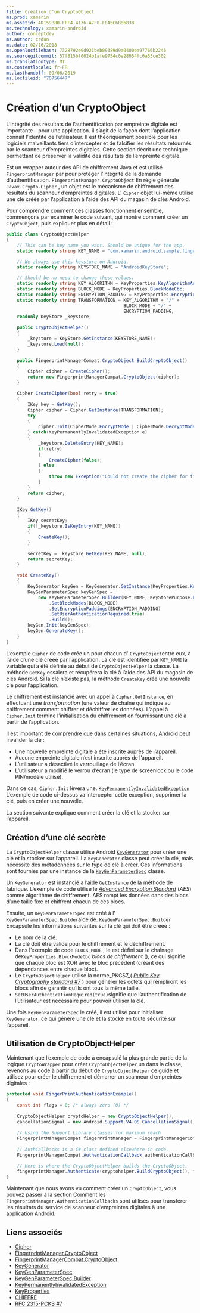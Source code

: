 ```yaml
---
title: Création d’un CryptoObject
ms.prod: xamarin
ms.assetid: 4D159B80-FFF4-4136-A7F0-F8A5C6B86838
ms.technology: xamarin-android
author: conceptdev
ms.author: crdun
ms.date: 02/16/2018
ms.openlocfilehash: 7328792e0d921beb09389d9a0400ea97766b2246
ms.sourcegitcommit: 57f815bf0024b1afe9754c0e28054fc0a53ce302
ms.translationtype: MT
ms.contentlocale: fr-FR
ms.lasthandoff: 09/06/2019
ms.locfileid: "70756447"
---
```

# <a name="creating-a-cryptoobject"></a>Création d’un CryptoObject

L’intégrité des résultats de l’authentification par empreinte digitale est importante &ndash; pour une application. il s’agit de la façon dont l’application connaît l’identité de l’utilisateur. Il est théoriquement possible pour les logiciels malveillants tiers d’intercepter et de falsifier les résultats retournés par le scanneur d’empreintes digitales. Cette section décrit une technique permettant de préserver la validité des résultats de l’empreinte digitale. 

Est un wrapper autour des API de chiffrement Java et est utilisé `FingerprintManager` par pour protéger l’intégrité de la demande d’authentification. `FingerprintManager.CryptoObject` En règle générale `Javax.Crypto.Cipher` , un objet est le mécanisme de chiffrement des résultats du scanneur d’empreintes digitales. L' `Cipher` objet lui-même utilise une clé créée par l’application à l’aide des API du magasin de clés Android.

Pour comprendre comment ces classes fonctionnent ensemble, commençons par examiner le code suivant, qui montre comment créer un `CryptoObject`, puis expliquer plus en détail :

```csharp
public class CryptoObjectHelper
{
    // This can be key name you want. Should be unique for the app.
    static readonly string KEY_NAME = "com.xamarin.android.sample.fingerprint_authentication_key";

    // We always use this keystore on Android.
    static readonly string KEYSTORE_NAME = "AndroidKeyStore";

    // Should be no need to change these values.
    static readonly string KEY_ALGORITHM = KeyProperties.KeyAlgorithmAes;
    static readonly string BLOCK_MODE = KeyProperties.BlockModeCbc;
    static readonly string ENCRYPTION_PADDING = KeyProperties.EncryptionPaddingPkcs7;
    static readonly string TRANSFORMATION = KEY_ALGORITHM + "/" +
                                            BLOCK_MODE + "/" +
                                            ENCRYPTION_PADDING;
    readonly KeyStore _keystore;

    public CryptoObjectHelper()
    {
        _keystore = KeyStore.GetInstance(KEYSTORE_NAME);
        _keystore.Load(null);
    }

    public FingerprintManagerCompat.CryptoObject BuildCryptoObject()
    {
        Cipher cipher = CreateCipher();
        return new FingerprintManagerCompat.CryptoObject(cipher);
    }

    Cipher CreateCipher(bool retry = true)
    {
        IKey key = GetKey();
        Cipher cipher = Cipher.GetInstance(TRANSFORMATION);
        try
        {
            cipher.Init(CipherMode.EncryptMode | CipherMode.DecryptMode, key);
        } catch(KeyPermanentlyInvalidatedException e)
        {
            _keystore.DeleteEntry(KEY_NAME);
            if(retry)
            {
                CreateCipher(false);
            } else
            {
                throw new Exception("Could not create the cipher for fingerprint authentication.", e);
            }
        }
        return cipher;
    }

    IKey GetKey()
    {
        IKey secretKey;
        if(!_keystore.IsKeyEntry(KEY_NAME))
        {
            CreateKey();
        }

        secretKey = _keystore.GetKey(KEY_NAME, null);
        return secretKey;
    }

    void CreateKey()
    {
        KeyGenerator keyGen = KeyGenerator.GetInstance(KeyProperties.KeyAlgorithmAes, KEYSTORE_NAME);
        KeyGenParameterSpec keyGenSpec =
            new KeyGenParameterSpec.Builder(KEY_NAME, KeyStorePurpose.Encrypt | KeyStorePurpose.Decrypt)
                .SetBlockModes(BLOCK_MODE)
                .SetEncryptionPaddings(ENCRYPTION_PADDING)
                .SetUserAuthenticationRequired(true)
                .Build();
        keyGen.Init(keyGenSpec);
        keyGen.GenerateKey();
    }
}
```

L’exemple `Cipher` de code crée un pour chacun d' `CryptoObject`entre eux, à l’aide d’une clé créée par l’application. La clé est identifiée par `KEY_NAME` la variable qui a été définie au début de `CryptoObjectHelper` la classe. La méthode `GetKey` essaiera et récupérera la clé à l’aide des API du magasin de clés Android. Si la clé n’existe pas, la méthode `CreateKey` crée une nouvelle clé pour l’application.

Le chiffrement est instancié avec un appel à `Cipher.GetInstance`, en effectuant une _transformation_ (une valeur de chaîne qui indique au chiffrement comment chiffrer et déchiffrer les données). L’appel à `Cipher.Init` termine l’initialisation du chiffrement en fournissant une clé à partir de l’application. 

Il est important de comprendre que dans certaines situations, Android peut invalider la clé : 

- Une nouvelle empreinte digitale a été inscrite auprès de l’appareil.
- Aucune empreinte digitale n’est inscrite auprès de l’appareil.
- L’utilisateur a désactivé le verrouillage de l’écran.
- L’utilisateur a modifié le verrou d’écran (le type de screenlock ou le code PIN/modèle utilisé).

Dans ce cas, `Cipher.Init` lèvera une. [`KeyPermanentlyInvalidatedException`](https://developer.android.com/reference/android/security/keystore/KeyPermanentlyInvalidatedException.html) L’exemple de code ci-dessus va intercepter cette exception, supprimer la clé, puis en créer une nouvelle.

La section suivante explique comment créer la clé et la stocker sur l’appareil.

## <a name="creating-a-secret-key"></a>Création d’une clé secrète

La `CryptoObjectHelper` classe utilise Android [`KeyGenerator`](xref:Javax.Crypto.KeyGenerator) pour créer une clé et la stocker sur l’appareil. La `KeyGenerator` classe peut créer la clé, mais nécessite des métadonnées sur le type de clé à créer. Ces informations sont fournies par une instance de la [`KeyGenParameterSpec`](https://developer.android.com/reference/android/security/keystore/KeyGenParameterSpec.html) classe. 

Un `KeyGenerator` est instancié à l’aide `GetInstance` de la méthode de fabrique. L’exemple de code utilise le [_Advanced Encryption Standard_](https://en.wikipedia.org/wiki/Advanced_Encryption_Standard) (_AES_) comme algorithme de chiffrement. AES rompt les données dans des blocs d’une taille fixe et chiffrent chacun de ces blocs.

Ensuite, un `KeyGenParameterSpec` est créé à l' `KeyGenParameterSpec.Builder`aide de. `KeyGenParameterSpec.Builder` Encapsule les informations suivantes sur la clé qui doit être créée :

- Le nom de la clé.
- La clé doit être valide pour le chiffrement et le déchiffrement.
- Dans l’exemple de code `BLOCK_MODE` , le est défini sur le chaînage de`KeyProperties.BlockModeCbc` _blocs de chiffrement_ (), ce qui signifie que chaque bloc est XOR avec le bloc précédent (créant des dépendances entre chaque bloc). 
- Le `CryptoObjectHelper` utilise la norme_PKCS7_( [_Public Key Cryptography standard #7_](https://tools.ietf.org/html/rfc2315) ) pour générer les octets qui rempliront les blocs afin de garantir qu’ils ont tous la même taille.
- `SetUserAuthenticationRequired(true)`signifie que l’authentification de l’utilisateur est nécessaire pour pouvoir utiliser la clé.

Une fois `KeyGenParameterSpec` le créé, il est utilisé pour initialiser `KeyGenerator`, ce qui génère une clé et la stocke en toute sécurité sur l’appareil. 

## <a name="using-the-cryptoobjecthelper"></a>Utilisation de CryptoObjectHelper

Maintenant que l’exemple de code a encapsulé la plus grande partie de la logique `CryptoWrapper` pour créer `CryptoObjectHelper` un dans la classe, revenons au code à partir du début de `CryptoObjectHelper` ce guide et utilisez pour créer le chiffrement et démarrer un scanneur d’empreintes digitales : 

```csharp
protected void FingerPrintAuthenticationExample()
{
    const int flags = 0; /* always zero (0) */
    
    CryptoObjectHelper cryptoHelper = new CryptoObjectHelper();
    cancellationSignal = new Android.Support.V4.OS.CancellationSignal();
    
    // Using the Support Library classes for maximum reach
    FingerprintManagerCompat fingerPrintManager = FingerprintManagerCompat.From(this);
    
    // AuthCallbacks is a C# class defined elsewhere in code.
    FingerprintManagerCompat.AuthenticationCallback authenticationCallback = new MyAuthCallbackSample(this);

    // Here is where the CryptoObjectHelper builds the CryptoObject. 
    fingerprintManager.Authenticate(cryptohelper.BuildCryptoObject(), flags, cancellationSignal, authenticationCallback, null);
}
```

Maintenant que nous avons vu comment créer un `CryptoObject`, vous pouvez passer à la section Comment les `FingerprintManager.AuthenticationCallbacks` sont utilisés pour transférer les résultats du service de scanneur d’empreintes digitales à une application Android.

## <a name="related-links"></a>Liens associés

- [Cipher](xref:Javax.Crypto.Cipher)
- [FingerprintManager.CryptoObject](https://developer.android.com/reference/android/hardware/fingerprint/FingerprintManager.CryptoObject.html)
- [FingerprintManagerCompat.CryptoObject](https://developer.android.com/reference/android/support/v4/hardware/fingerprint/FingerprintManagerCompat.CryptoObject.html)
- [KeyGenerator](xref:Javax.Crypto.KeyGenerator)
- [KeyGenParameterSpec](https://developer.android.com/reference/android/security/keystore/KeyGenParameterSpec.html)
- [KeyGenParameterSpec.Builder](https://developer.android.com/reference/android/security/keystore/KeyGenParameterSpec.Builder.html)
- [KeyPermanentlyInvalidatedException](https://developer.android.com/reference/android/security/keystore/KeyPermanentlyInvalidatedException.html)
- [KeyProperties](https://developer.android.com/reference/android/security/keystore/KeyProperties.html)
- [CHIFFRE](https://en.wikipedia.org/wiki/Advanced_Encryption_Standard)
- [RFC 2315-PCKS #7](https://tools.ietf.org/html/rfc2315)

